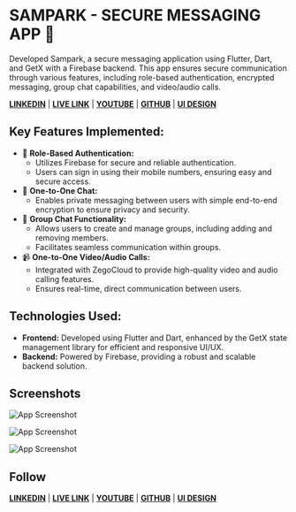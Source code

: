 
# SAMPARK - SECURE MESSAGING APP 📃

Developed Sampark, a secure messaging application using Flutter, Dart, and GetX with a Firebase backend. This app ensures secure communication through various features, including role-based authentication, encrypted messaging, group chat capabilities, and video/audio calls.

[**LINKEDIN**](https://www.linkedin.com/in/mrnitishkr/) | [**LIVE LINK**](https://mrnitishroy.github.io/Sampark/) | [**YOUTUBE**](https://www.youtube.com/watch?v=ezhBkc_gHDs&list=PLe9ZTrJrS7SmYGBICVGMUMoIVz2Jf9zeq&pp=iAQB) |  [**GITHUB**](https://github.com/MrNitishroy) | 
[**UI DESIGN**](https://www.figma.com/design/C9SJW6Fxn2INXkwK4IfId5/SMPARK?node-id=83-79&t=6lNkQGaNfEhq82xa-1)
## Key Features Implemented:

- 🔐 **Role-Based Authentication:**
    - Utilizes Firebase for secure and reliable authentication.
    - Users can sign in using their mobile numbers, ensuring easy and secure access.
- 💬 **One-to-One Chat:**
    - Enables private messaging between users with simple end-to-end encryption to ensure privacy and security.
- 👥 **Group Chat Functionality:**
    - Allows users to create and manage groups, including adding and removing members.
    - Facilitates seamless communication within groups.
- 📹 **One-to-One Video/Audio Calls:**
    - Integrated with ZegoCloud to provide high-quality video and audio calling features.
    - Ensures real-time, direct communication between users.

## Technologies Used:
- **Frontend:** Developed using Flutter and Dart, enhanced by the GetX state management library for efficient and responsive UI/UX.
- **Backend:** Powered by Firebase, providing a robust and scalable backend solution.
## Screenshots

![App Screenshot](https://blogger.googleusercontent.com/img/b/R29vZ2xl/AVvXsEhMbED5cD-WLqsbpMJjfxbJK-5EEPrbtBzmrKkadjGOFpZSNE4l8qOC3pUpKUvLQVUdEKc_n1q-wqCFM1Sa88uunpopAoxYpSdHwAzuzHs1TdlKj0Z9h0OXJg9ABqJrQ8FJrADf_3wr4RGlx3As8pr0fkjxSAlpTek1tyadXgwkfk8CUg7eKeVBbD62AtUF/s3889/chat.png)

![App Screenshot](https://blogger.googleusercontent.com/img/b/R29vZ2xl/AVvXsEhy4_J4EXs4MpDP5tBeUJbiU-KUh6fctdE5e0gSVU1ZeCxbqGIPCBPIiXeFGGv7hHbIpwpUgIxaxAP9zrZ3qVF6Nvgnr0Mevi1ga1n8EgloRunzmgxO-jeNfvNfe66PEVyz8Kf6Z_mxsiHtsApUtQMNzIVVn2GZE7w_VXhpgJMckaaVZH8efXGxG0g0N8Jt/s3889/chat1.png)

![App Screenshot](https://blogger.googleusercontent.com/img/b/R29vZ2xl/AVvXsEg0dSxl_IKyQSZC-LlO-S0ptGhsFQxKovxvn7ChkxcQfaXLmiia6hQmLjmWtHIc4WS66S-uO8pm_JGLB5DTMgIOqYE2yUExDO4ZP10cvuA6vX3UmY5TJ7Fsq-ed4mvcfyObi8MZqkMYRI-8wOiesW64XcW8rLrf5XvKkhFkmN587iaWV44EKy84RUkHWdVe/s1947/chatdark.png)




## Follow
[**LINKEDIN**](https://www.linkedin.com/in/mrnitishkr/) | [**LIVE LINK**](https://mrnitishroy.github.io/Sampark/) | [**YOUTUBE**](https://www.youtube.com/watch?v=ezhBkc_gHDs&list=PLe9ZTrJrS7SmYGBICVGMUMoIVz2Jf9zeq&pp=iAQB) |  [**GITHUB**](https://github.com/MrNitishroy) | 
[**UI DESIGN**](https://www.figma.com/design/C9SJW6Fxn2INXkwK4IfId5/SMPARK?node-id=83-79&t=6lNkQGaNfEhq82xa-1)
